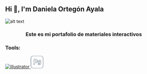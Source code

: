 ## Hi 👋, I'm Daniela Ortegón Ayala
![alt text]("C:\Users\dania\OneDrive\Documentos\8063091.jpg")
<h3 align="center">Este es mi portafolio de materiales interactivos</h3>



<h3 align="left">Tools:</h3>
<p align="left"> <a href="https://www.adobe.com/in/products/illustrator.html" target="_blank" rel="noreferrer"> <img src="https://www.vectorlogo.zone/logos/adobe_illustrator/adobe_illustrator-icon.svg" alt="illustrator" width="40" height="40"/> </a> <a href="https://www.photoshop.com/en" target="_blank" rel="noreferrer"> <img src="https://raw.githubusercontent.com/devicons/devicon/master/icons/photoshop/photoshop-line.svg" alt="photoshop" width="40" height="40"/> </a> </p>
